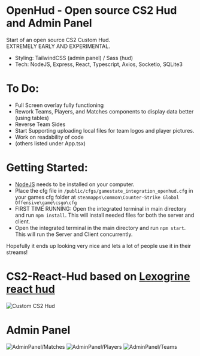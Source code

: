 # OpenHud - Open source CS2 Hud and Admin Panel

Start of an open source CS2 Custom Hud.
<br/>
EXTREMELY EARLY AND EXPERIMENTAL.
<br/>

- Styling: TailwindCSS (admin panel) / Sass (hud)
- Tech: NodeJS, Express, React, Typescript, Axios, Socketio, SQLite3

# To Do:

- Full Screen overlay fully functioning
- Rework Teams, Players, and Matches components to display data better (using tables)
- Reverse Team Sides
- Start Supporting uploading local files for team logos and player pictures.
- Work on readability of code
- (others listed under App.tsx)

# Getting Started:

- [NodeJS](https://nodejs.org/en) needs to be installed on your computer.
- Place the cfg file in `/public/cfgs/gamestate_integration_openhud.cfg` in your games cfg folder at `steamapps\common\Counter-Strike Global Offensive\game\csgo\cfg`
- FIRST TIME RUNNING: Open the integrated terminal in main directory and run `npm install`. This will install needed files for both the server and client.
- Open the integrated terminal in the main directory and run `npm start`. This will run the Server and Client concurrently.

Hopefully it ends up looking very nice and lets a lot of people use it in their streams!

# CS2-React-Hud based on [Lexogrine react hud](https://github.com/lexogrine/cs2-react-hud)

![Custom CS2 Hud](https://i.imgur.com/qRh4IMY.png)

# Admin Panel

![AdminPanel/Matches](https://i.imgur.com/13QOpMn.png)
![AdminPanel/Players](https://i.imgur.com/uKwU7Kt.png)
![AdminPanel/Teams](https://i.imgur.com/MNGA5lP.png)
